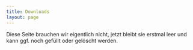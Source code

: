 ```yaml
---
title: Downloads
layout: page
---
```


Diese Seite brauchen wir eigentlich nicht, jetzt bleibt sie erstmal leer und kann ggf. noch gefüllt oder gelöscht werden.
